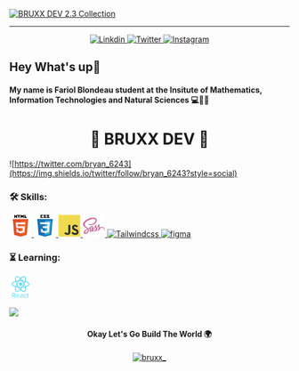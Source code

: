 <p >
   <a href="https://bruxx.netlify.app/">
    <img src="https://user-images.githubusercontent.com/81830567/201993499-da6b080d-dd10-4d7d-b81d-498d248011b9.png" alt="BRUXX DEV 2.3 Collection">
  </a>
</p>



<hr />


<p align="center">
   <a href="https://www.linkedin.com/in/bruxx6243/">
    <img src="https://user-images.githubusercontent.com/81830567/183908896-59884d48-1353-4e1c-8a5c-92bf4e6fb6de.png" alt="Linkdin">
  </a> 
  <a href="https://twitter.com/bryan_6243" >
    <img src="https://user-images.githubusercontent.com/81830567/183909662-531a654f-4c51-4fb5-a7d7-b2a6f94b4b95.png" alt="Twitter">
  </a>
  <a href="https://www.instagram.com/brx_6243/"  >
    <img src="https://user-images.githubusercontent.com/81830567/183909658-4c3c713c-3099-4a3c-91ff-2cc38bf3ee53.png" alt="Instagram">
  </a> 

</p>
                                                       

## Hey What's up👋
#### My name is Fariol Blondeau student at the Insitute of Mathematics, Information Technologies and Natural Sciences 💻🔬🧪

<p></p>


<h1 align="center">🧬 BRUXX DEV 🧬</h1>





![https://twitter.com/bryan_6243](https://img.shields.io/twitter/follow/bryan_6243?style=social)

<h3 align="left">🛠️ Skills:</h3>
<p align="left">
<a href="https://www.w3.org/html/" target="_blank" rel="noreferrer"> <img src="https://raw.githubusercontent.com/devicons/devicon/master/icons/html5/html5-original-wordmark.svg" alt="html5" width="40" height="40"/> </a> <a href="https://www.w3schools.com/css/" target="_blank" rel="noreferrer"> <img src="https://raw.githubusercontent.com/devicons/devicon/master/icons/css3/css3-original-wordmark.svg" alt="css3" width="40" height="40"/> </a><a href="https://developer.mozilla.org/en-US/docs/Web/JavaScript" target="_blank" rel="noreferrer"> <img src="https://raw.githubusercontent.com/devicons/devicon/master/icons/javascript/javascript-original.svg" alt="javascript" width="40" height="40"/> </a><a href="https://sass-lang.com/" target="_blank" rel="noreferrer"><img src="https://raw.githubusercontent.com/devicons/devicon/master/icons/sass/sass-original.svg" alt="sass" width="40" height="40"/></a><a href="https://tailwindcss.com/" target="_blank" rel="noreferrer"> <img src="https://user-images.githubusercontent.com/81830567/177932231-8e41018b-f9a2-41b0-89e0-62c871c51500.png" alt="Tailwindcss" width="40" height="40"/></a><a href="https://www.figma.com/" target="_blank" rel="noreferrer"> <img src="https://www.vectorlogo.zone/logos/figma/figma-icon.svg" alt="figma" width="40" height="40"/></a>
</p>


<h3 align="left">⏳ Learning:</h3>
<p align="left"><a href="https://reactjs.org/" target="_blank" rel="noreferrer"> <img src="https://raw.githubusercontent.com/devicons/devicon/master/icons/react/react-original-wordmark.svg" alt="react" width="40" height="40"/> </a><a href="https://sass-lang.com" target="_blank" rel="noreferrer"> <a href="https://raw.githubusercontent.com/bruxx-6243/BruxxCodeLog/main/logo/bruxx/Untitled.png"></a></p>



<p>
  <a href="https://github-readme-stats.vercel.app/api/top-langs/?username=bruxx-6243&theme=bear&langs_count=5">
    <img src="https://github-readme-stats.vercel.app/api/top-langs/?username=bruxx-6243&theme=bear&langs_count=5" >
  </a>
</p>









<h4 align="center">Okay Let's Go Build The World 🌍</h4>
<p align="center">
  <a href="#">
    <img src="https://user-images.githubusercontent.com/81830567/155032492-db9b4016-2210-42cb-bec6-8d3f6e33bbff.svg" alt="bruxx_" width="100" height="100"/>
  </a>
</p>

